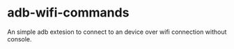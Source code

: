 # adb-wifi-commands
An simple adb extesion to connect to an device over wifi connection without console.
